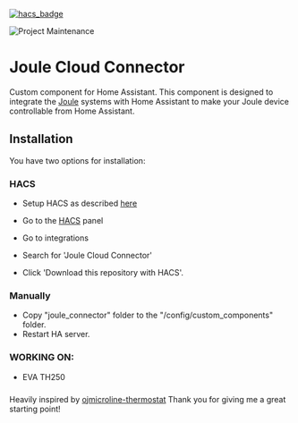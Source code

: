[![hacs_badge](https://img.shields.io/badge/HACS-Default-41BDF5.svg?style=for-the-badge)](https://github.com/hacs/integration)

![Project Maintenance](https://img.shields.io/badge/maintainer-Supergoudvis116-blue.svg?style=for-the-badge)

# Joule Cloud Connector

Custom component for Home Assistant. This component is designed to integrate the [Joule](https://jouleuk.co.uk/) systems with
Home Assistant to make your Joule device controllable from Home Assistant.

## Installation

You have two options for installation:

### HACS

- Setup HACS as described [here](https://hacs.xyz/docs/setup/download/)

- Go to the [HACS](https://hacs.xyz) panel
- Go to integrations
- Search for 'Joule Cloud Connector'
- Click \'Download this repository with HACS'.

### Manually

- Copy "joule_connector" folder to the "/config/custom_components" folder.
- Restart HA server.

### WORKING ON:

- EVA TH250

###

Heavily inspired by [ojmicroline-thermostat](https://github.com/robbinjanssen/home-assistant-ojmicroline-thermostat)
Thank you for giving me a great starting point!
